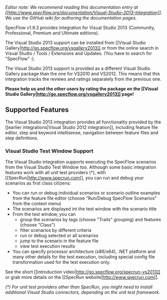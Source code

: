 _Editor note: We recommend reading this documentation entry at [[http://www.specflow.org/documentation/Visual-Studio-2013-Integration]]. We use the GitHub wiki for authoring the documentation pages._

SpecFlow v1.9.3 provides integration for Visual Studio 2013 (Community, Professional, Premium and Ultimate editions).

The Visual Studio 2013 support can be installed from [[Visual Studio Gallery|http://go.specflow.org/vsgallery2013]] or from the online search in Visual Studio / Tools / Extensions and Updates. (You have to search for "SpecFlow" :).

The Visual Studio 2013 support is provided as a different Visual Studio Gallery package than the one for VS2010 and VS2012. This means that this integration tracks the reviews and ratings separately from the previous one.

**Please help us and the other users by rating the package on the [[Visual Studio Gallery|http://go.specflow.org/vsgallery2013]] page!**

## Supported Features

The Visual Studio 2013 integration provides all functionality provided by the [[earlier integrations|Visual Studio 2012 integration]], including feature file editor, step and keyword intellisense, navigation between feature files and step definitions. 

### Visual Studio Test Window Support

The Visual Studio integration supports executing the SpecFlow scenarios from the Visual Studio Test Window too. Although some basic integration features work with all unit test providers (*), with [[SpecRun|http://www.specrun.com]], you can run and debug your scenarios as first class citizens:

* You can run or debug individual scenarios or scenario outline examples from the feature file editor (choose "Run/Debug SpecFlow Scenarios" from the context menu)
* The scenarios are displayed int the test window with the scenario title
* From the test window, you can 
  * group the scenarios by tags (choose "Traits" grouping) and features (choose "Class")
  * filter scenarios by different criteria
  * run or debug selected or all scenarios
  * jump to the scenario in the feature file
  * view test execution results
* You can specify processor architecture (x86/x64), .NET platform and many other details for the test execution, including special config file transformation used for the test execution only.

See the short [[introduction video|http://go.specflow.org/specrun-vs2013]] or grab more details on the [[SpecRun website|http://www.specrun.com]].

_(*) For unit test providers other than SpecRun, you might need to install additional Visual Studio connectors, depending on the unit test framework._
